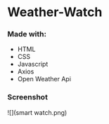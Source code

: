 # Weather-Watch

### Made with:
- HTML
- CSS
- Javascript
- Axios
- Open Weather Api

### Screenshot

![](smart watch.png)

